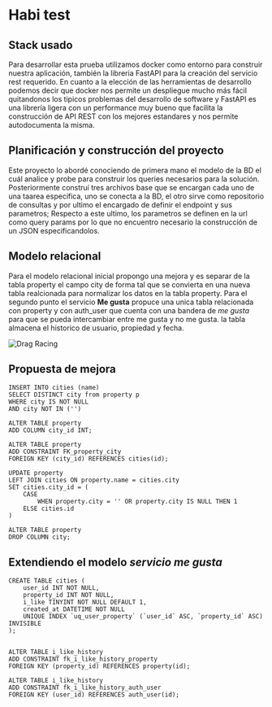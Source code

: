 # Habi test
## Stack usado

Para desarrollar esta prueba utilizamos docker como entorno para construir nuestra aplicación, también la libreria FastAPI para la creación del servicio rest requerido.
En cuanto a la elección de las herramientas de desarrollo podemos decir que docker nos permite un despliegue mucho más fácil quitandonos los tipicos problemas del desarrollo de software y FastAPI es una librería ligera con un performance muy bueno que facilita la construcción de API REST con los mejores estandares y nos permite autodocumenta la misma.

## Planificación y construcción del proyecto

Este proyecto lo abordé conociendo de primera mano el modelo de la BD el cuál analice y probe para construir los queries necesarios para la solución. Posteriormente construí tres archivos base que se encargan cada uno de una taarea especifica, uno se conecta a la BD, el otro sirve como repositorio de consultas y por ultimo el encargado de definir el endpoint y sus parametros; Respecto a este ultimo, los parametros se definen en la url como query params por lo que no encuentro necesario la construcción de un JSON especificandolos.

## Modelo relacional

Para el modelo relacional inicial propongo una mejora y es separar de la tabla property el campo city de forma tal que se convierta en una nueva tabla realcionada para normalizar los datos en la tabla property.
Para el segundo punto el servicio **Me gusta** propuce una unica tabla relacionada con property y con auth_user que cuenta con una bandera de *me gusta* para que se pueda intercambiar entre me gusta y no me gusta. la tabla almacena el historico de usuario, propiedad y fecha.

![Drag Racing](Dragster.jpg)

## Propuesta de mejora

```mysql
INSERT INTO cities (name)
SELECT DISTINCT city from property p 
WHERE city IS NOT NULL 
AND city NOT IN ('')

ALTER TABLE property
ADD COLUMN city_id INT;

ALTER TABLE property
ADD CONSTRAINT FK_property_city
FOREIGN KEY (city_id) REFERENCES cities(id);

UPDATE property
LEFT JOIN cities ON property.name = cities.city
SET cities.city_id = (
	CASE 
		WHEN property.city = '' OR property.city IS NULL THEN 1 
	ELSE cities.id 
)

ALTER TABLE property
DROP COLUMN city;
```

## Extendiendo el modelo *servicio me gusta* 

```mysql
CREATE TABLE cities (
	user_id INT NOT NULL,
  	property_id INT NOT NULL,
  	i_like TINYINT NOT NULL DEFAULT 1,
  	created_at DATETIME NOT NULL
  	UNIQUE INDEX `uq_user_property` (`user_id` ASC, `property_id` ASC) INVISIBLE
);


ALTER TABLE i_like_history
ADD CONSTRAINT fk_i_like_history_property
FOREIGN KEY (property_id) REFERENCES property(id);

ALTER TABLE i_like_history
ADD CONSTRAINT fk_i_like_history_auth_user
FOREIGN KEY (user_id) REFERENCES auth_user(id);
```